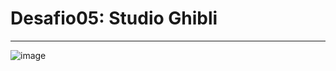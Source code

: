 # Desafio05: Studio Ghibli 
<hr>

![image](https://github.com/edurojasDev/codelandia-desafio05/assets/61126545/80120dee-534c-4e9b-8191-2dd10ce91810)
